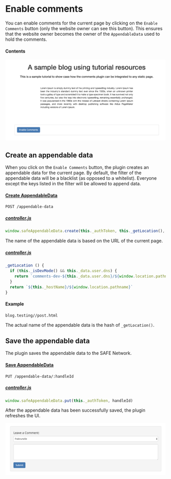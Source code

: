 # Enable comments

You can enable comments for the current page by clicking on the `Enable Comments` button (only the website owner can see this button). This ensures that the website owner becomes the owner of the `AppendableData` used to hold the comments.

#### Contents

<!-- toc -->

![Enable comments](img/enable-comments.png)

## Create an appendable data

When you click on the `Enable Comments` button, the plugin creates an appendable data for the current page. By default, the filter of the appendable data will be a blacklist (as opposed to a whitelist). Everyone except the keys listed in the filter will be allowed to append data.

#### [Create AppendableData](https://github.com/maidsafe/rfcs/blob/master/text/0042-launcher-api-v0.6/api/appendable_data.md#create)

```
POST /appendable-data
```

##### [controller.js](https://github.com/maidsafe/safe_examples/blob/3e44e154ae1ba3b019561f02afd9888429a8c574/permanent_comments_plugin/comments/src/controller.js#L108)

```js
window.safeAppendableData.create(this._authToken, this._getLocation(), false)
```

The name of the appendable data is based on the URL of the current page.

##### [controller.js](https://github.com/maidsafe/safe_examples/blob/3e44e154ae1ba3b019561f02afd9888429a8c574/permanent_comments_plugin/comments/src/controller.js#L311-L316)

```js
_getLocation () {
  if (this._isDevMode() && this._data.user.dns) {
    return `comments-dev-${this._data.user.dns}/${window.location.pathname}`
  }
  return `${this._hostName}/${window.location.pathname}`
}
```

#### Example

```
blog.testing//post.html
```

The actual name of the appendable data is the hash of `_getLocation()`.

## Save the appendable data

The plugin saves the appendable data to the SAFE Network.

#### [Save AppendableData](https://github.com/maidsafe/rfcs/blob/master/text/0042-launcher-api-v0.6/api/appendable_data.md#save-appendabledata)

```
PUT /appendable-data/:handleId
```

##### [controller.js](https://github.com/maidsafe/safe_examples/blob/3e44e154ae1ba3b019561f02afd9888429a8c574/permanent_comments_plugin/comments/src/controller.js#L113)

```js
window.safeAppendableData.put(this._authToken, handleId)
```

After the appendable data has been successfully saved, the plugin refreshes the UI.

![Comment box](img/comment-box.png)
